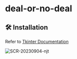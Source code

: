 # deal-or-no-deal

## 🛠️ Installation
Refer to [Tkinter Documentation](https://docs.python.org/3/library/tk.html)

![SCR-20230904-njt](https://github.com/rajshah6/DealOrNoDeal/assets/95878543/aa1d5d94-39bf-4f93-96b2-1180b7d34828)
